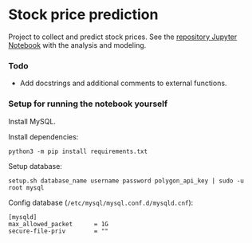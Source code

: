 # Stock price prediction
Project to collect and predict stock prices. See the [repository Jupyter Notebook](https://github.com/dwitvliet/project-stock-trading/blob/main/stock_prediction.ipynb) with the analysis and modeling. 

### Todo

- Add docstrings and additional comments to external functions.

### Setup for running the notebook yourself 

Install MySQL.

Install dependencies:
   
    python3 -m pip install requirements.txt

Setup database: 

    setup.sh database_name username password polygon_api_key | sudo -u root mysql

Config database (`/etc/mysql/mysql.conf.d/mysqld.cnf`):

    [mysqld]
    max_allowed_packet      = 1G
    secure-file-priv        = ""